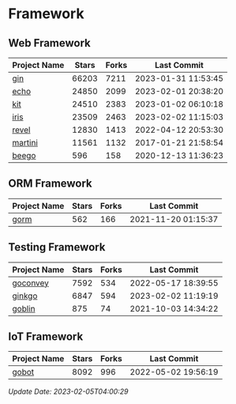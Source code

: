 # Framework

## Web Framework
| Project Name | Stars | Forks | Last Commit |
| ------------ | ----- | ----- | ----------- |
| [gin](https://github.com/gin-gonic/gin) | 66203 | 7211 | 2023-01-31 11:53:45 |
| [echo](https://github.com/labstack/echo) | 24850 | 2099 | 2023-02-01 20:38:20 |
| [kit](https://github.com/go-kit/kit) | 24510 | 2383 | 2023-01-02 06:10:18 |
| [iris](https://github.com/kataras/iris) | 23509 | 2463 | 2023-02-02 11:15:03 |
| [revel](https://github.com/revel/revel) | 12830 | 1413 | 2022-04-12 20:53:30 |
| [martini](https://github.com/go-martini/martini) | 11561 | 1132 | 2017-01-21 21:58:54 |
| [beego](https://github.com/astaxie/beego) | 596 | 158 | 2020-12-13 11:36:23 |

## ORM Framework
| Project Name | Stars | Forks | Last Commit |
| ------------ | ----- | ----- | ----------- |
| [gorm](https://github.com/jinzhu/gorm) | 562 | 166 | 2021-11-20 01:15:37 |

## Testing Framework
| Project Name | Stars | Forks | Last Commit |
| ------------ | ----- | ----- | ----------- |
| [goconvey](https://github.com/smartystreets/goconvey) | 7592 | 534 | 2022-05-17 18:39:55 |
| [ginkgo](https://github.com/onsi/ginkgo) | 6847 | 594 | 2023-02-02 11:19:19 |
| [goblin](https://github.com/franela/goblin) | 875 | 74 | 2021-10-03 14:34:22 |

## IoT Framework
| Project Name | Stars | Forks | Last Commit |
| ------------ | ----- | ----- | ----------- |
| [gobot](https://github.com/hybridgroup/gobot) | 8092 | 996 | 2022-05-02 19:56:19 |

*Update Date: 2023-02-05T04:00:29*